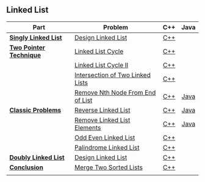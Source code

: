 ## Linked List

| Part | Problem | C++ | Java |
| --- | --- | :---: | :---: |
| [**Singly Linked List**](https://leetcode.com/explore/learn/card/linked-list/209/singly-linked-list/) | [Design Linked List](https://leetcode.com/explore/learn/card/linked-list/209/singly-linked-list/1290/) | [C++](01-Singly-Linked-List/01-Design-Linked-List/cpp-0707/) | |
| [**Two Pointer Technique**](https://leetcode.com/explore/learn/card/linked-list/214/two-pointer-technique/) | [Linked List Cycle](https://leetcode.com/explore/learn/card/linked-list/214/two-pointer-technique/1212/) | [C++](02-Two-Pointer-Technique/01-Linked-List-Cycle/cpp-0141/) | |
| | [Linked List Cycle II](https://leetcode.com/explore/learn/card/linked-list/214/two-pointer-technique/1214/) | [C++](02-Two-Pointer-Technique/02-Linked-List-Cycle-II/cpp-0142/) | |
| | [Intersection of Two Linked Lists](https://leetcode.com/explore/learn/card/linked-list/214/two-pointer-technique/1215/) | [C++](02-Two-Pointer-Technique/03-Intersection-of-Two-Linked-Lists/cpp-0160/) | |
| | [Remove Nth Node From End of List](https://leetcode.com/explore/learn/card/linked-list/214/two-pointer-technique/1296/) | [C++](02-Two-Pointer-Technique/04-Remove-Nth-Node-From-End-of-List/cpp-0019/) | [Java](02-Two-Pointer-Technique/04-Remove-Nth-Node-From-End-of-List/java-0019/) |
| [**Classic Problems**](https://leetcode.com/explore/learn/card/linked-list/219/classic-problems/) | [Reverse Linked List](https://leetcode.com/explore/learn/card/linked-list/219/classic-problems/1205/) | [C++](03-Classic-Problems/01-Reverse-Linked-List/cpp-0206/) | [Java](03-Classic-Problems/01-Reverse-Linked-List/java-0206/) |
| | [Remove Linked List Elements](https://leetcode.com/explore/learn/card/linked-list/219/classic-problems/1207/) | [C++](03-Classic-Problems/02-Remove-Linked-List-Elements/cpp-0203/) | [Java](03-Classic-Problems/02-Remove-Linked-List-Elements/java-0203/) |
| | [Odd Even Linked List](https://leetcode.com/explore/learn/card/linked-list/219/classic-problems/1208/) | [C++](03-Classic-Problems/03-Odd-Even-Linked-List/cpp-0328/) | |
| | [Palindrome Linked List](https://leetcode.com/problems/palindrome-linked-list/description/) | [C++](03-Classic-Problems/04-Palindrome-Linked-List/cpp-0234/) | |
| [**Doubly Linked List**](https://leetcode.com/explore/learn/card/linked-list/210/doubly-linked-list/) | [Design Linked List](https://leetcode.com/explore/learn/card/linked-list/210/doubly-linked-list/1294/) | [C++](04-Doubly-Linked-List/01-Design-Linked-List/cpp-0707/) | |
| [**Conclusion**](https://leetcode.com/explore/learn/card/linked-list/213/conclusion/) | [Merge Two Sorted Lists](https://leetcode.com/explore/learn/card/linked-list/213/conclusion/1227/) | [C++](05-Conclusion/01-Merge-Two-Sorted-Lists/cpp-0021/) | |
| | | | |